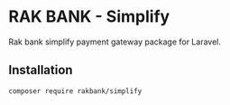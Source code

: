 # RAK BANK - Simplify 

Rak bank simplify payment gateway package for Laravel.

## Installation

```sh
composer require rakbank/simplify
```